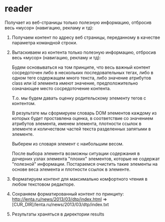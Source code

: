 # reader
Получает из веб-страницы только полезную информацию, отбросив весь «мусор» (навигацию, рекламу и тд):

1. Получаем контент по адресу веб страницы, переданному в качестве параметра командной строки.
2. Вытаскиваем из контента только полезную информацию, отбросив весь «мусор» (навигацию, рекламу и тд):

    Будем основываться на том принципе, что весь важный контент сосредоточен либо в нескольких последовательных
    тегах, либо в одном теге содержащем много текста, либо значение атрибутов class или id элемента имеют
    значение, предположительно означающее место сосредоточение контента.

    Т.о. мы будем давать оценку родительскому элементу тегов с контентом.

    В результате мы сформируем словарь DOM элементов каждому из которых будет проставлена оценка, в
    соответствие со значением атрибутов элемента, именем элемента, плотности ссылок в элементе и количеством
    частей текста разделенных запятыми в элементе.

    Выберем из словаря элемент с наибольшим весом.

    После выбора элемента возможны ситуации содержания в дочерних узлах элемента "плохих" элементов, которые не
    содержат "полезной" информации. Постараемся очистить такие элементы на основе веса элемента и плотности
    ссылок в элементе.
3. Форматируем контент для максимально комфортного чтения в любом текстовом редакторе.
4. Сохраняем форматированный контент по принципу:
    http://lenta.ru/news/2013/03/dtp/index.html => [CUR_DIR]/lenta.ru/news/2013/03/dtp/index.txt
5. Результаты храняться в директории results